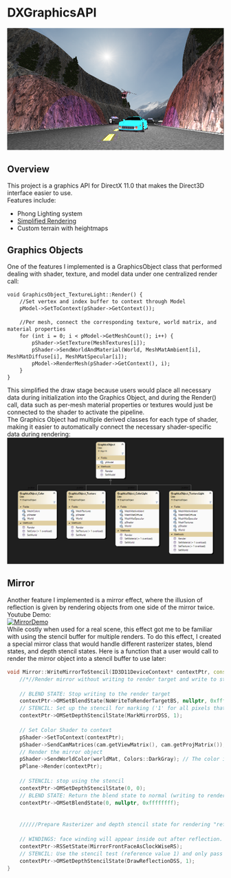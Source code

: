 # DXGraphicsAPI
<!--- A 3D Graphics engine/API for DirectX11.0 supporting lighting, terrain, per-mesh rendering and more -->
![Graphics Scene](/images/FinalScene.png)
## Overview
This project is a graphics API for DirectX 11.0 that makes the Direct3D interface easier to use. <br/>
Features include:
- Phong Lighting system
- [Simplified Rendering](https://github.com/odzyoba4/DXGraphicsAPI/edit/main/README.md#graphics-objects)
- Custom terrain with heightmaps

## Graphics Objects
One of the features I implemented is a GraphicsObject class that performed dealing with shader, texture, and model data under one centralized render call: 
```
void GraphicsObject_TextureLight::Render() {
	//Set vertex and index buffer to context through Model
	pModel->SetToContext(pShader->GetContext());

	//Per mesh, connect the corresponding texture, world matrix, and material properties
	for (int i = 0; i < pModel->GetMeshCount(); i++) {
		pShader->SetTexture(MeshTextures[i]);
		pShader->SendWorldAndMaterial(World, MeshMatAmbient[i], MeshMatDiffuse[i], MeshMatSpecular[i]);
		pModel->RenderMesh(pShader->GetContext(), i);
	}
}
```
This simplified the draw stage because users would place all necessary data during initialization into the Graphics Object, and during the Render() call, data such as per-mesh material properties or textures would just be connected to the shader to activate the pipeline.
<br/> The Graphics Object had multiple derived classes for each type of shader, making it easier to automatically connect the necessary shader-specific data during rendering:
![GraphicsObject](/images/GraphicsObject.png)

## Mirror
Another feature I implemented is a mirror effect, where the illusion of reflection is given by rendering objects from one side of the mirror twice. <br/>
Youtube Demo: <br/>
[![MirrorDemo](https://img.youtube.com/vi/eR4eGSRtDbU/0.jpg)](https://www.youtube.com/watch?v=eR4eGSRtDbU) <br>
While costly when used for a real scene, this effect got me to be familiar with using the stencil buffer for multiple renders. To do this effect, I created a special mirror class that would handle different rasterizer states, blend states, and depth stencil states.
Here is a function that a user would call to render the mirror object into a stencil buffer to use later:
```C++
void Mirror::WriteMirrorToStencil(ID3D11DeviceContext* contextPtr, const Camera& cam) {
	//*//Render mirror without writing to render target and write to stencil buffer

	// BLEND STATE: Stop writing to the render target 
	contextPtr->OMSetBlendState(NoWriteToRenderTargetBS, nullptr, 0xffffffff);
	// STENCIL: Set up the stencil for marking ('1' for all pixels that passed the depth test. See comment at line 35)
	contextPtr->OMSetDepthStencilState(MarkMirrorDSS, 1);

	// Set Color Shader to context
	pShader->SetToContext(contextPtr);
	pShader->SendCamMatrices(cam.getViewMatrix(), cam.getProjMatrix());
	// Render the mirror object
	pShader->SendWorldColor(worldMat, Colors::DarkGray); // The color is irrelevant here
	pPlane->Render(contextPtr);

	// STENCIL: stop using the stencil
	contextPtr->OMSetDepthStencilState(0, 0);
	// BLEND STATE: Return the blend state to normal (writing to render target)
	contextPtr->OMSetBlendState(0, nullptr, 0xffffffff);


	//////Prepare Rasterizer and depth stencil state for rendering "reflected" objects
	
	// WINDINGS: face winding will appear inside out after reflection. Switching to CW front facing
	contextPtr->RSSetState(MirrorFrontFaceAsClockWiseRS);
	// STENCIL: Use the stencil test (reference value 1) and only pass the test if the stencil already had a one present
	contextPtr->OMSetDepthStencilState(DrawReflectionDSS, 1);
}
```


